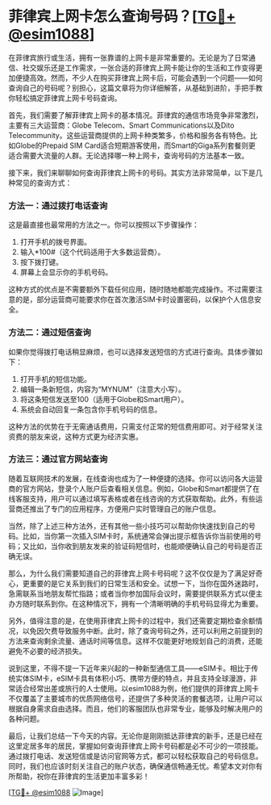 # 菲律宾上网卡怎么查询号码？[[TG💪+ @esim1088](https://t.me/s/esim1088)]

在菲律宾旅行或生活，拥有一张靠谱的上网卡是非常重要的。无论是为了日常通信、社交娱乐还是工作需求，一张合适的菲律宾上网卡能让你的生活和工作变得更加便捷高效。然而，不少人在购买菲律宾上网卡后，可能会遇到一个问题——如何查询自己的号码呢？别担心，这篇文章将为你详细解答，从基础到进阶，手把手教你轻松搞定菲律宾上网卡号码查询。

首先，我们需要了解菲律宾上网卡的基本情况。菲律宾的通信市场竞争非常激烈，主要有三大运营商：Globe Telecom、Smart Communications以及Dito Telecommunity。这些运营商提供的上网卡种类繁多，价格和服务各有特色。比如Globe的Prepaid SIM Card适合短期游客使用，而Smart的Giga系列套餐则更适合需要大流量的人群。无论选择哪一种上网卡，查询号码的方法基本一致。

接下来，我们来聊聊如何查询菲律宾上网卡的号码。其实方法非常简单，以下是几种常见的查询方式：

### 方法一：通过拨打电话查询

这是最直接也最常用的方法之一。你可以按照以下步骤操作：
1. 打开手机的拨号界面。
2. 输入*100#（这个代码适用于大多数运营商）。
3. 按下拨打键。
4. 屏幕上会显示你的手机号码。

这种方式的优点是不需要额外下载任何应用，随时随地都能完成操作。不过需要注意的是，部分运营商可能要求你在首次激活SIM卡时设置密码，以保护个人信息安全。

### 方法二：通过短信查询

如果你觉得拨打电话稍显麻烦，也可以选择发送短信的方式进行查询。具体步骤如下：
1. 打开手机的短信功能。
2. 编辑一条新短信，内容为“MYNUM”（注意大小写）。
3. 将这条短信发送至100（适用于Globe和Smart用户）。
4. 系统会自动回复一条包含你手机号码的信息。

这种方法的优势在于无需通话费用，只需支付正常的短信费用即可。对于经常关注资费的朋友来说，这种方式更为经济实惠。

### 方法三：通过官方网站查询

随着互联网技术的发展，在线查询也成为了一种便捷的选择。你可以访问各大运营商的官方网站，登录个人账户后查看相关信息。例如，Globe和Smart都提供了在线客服支持，用户可以通过填写表格或者在线咨询的方式获取帮助。此外，有些运营商还推出了专门的应用程序，方便用户实时管理自己的账户信息。

当然，除了上述三种方法外，还有其他一些小技巧可以帮助你快速找到自己的号码。比如，当你第一次插入SIM卡时，系统通常会弹出提示框告诉你当前使用的号码；又比如，当你收到朋友发来的验证码短信时，也能顺便确认自己的号码是否正确无误。

那么，为什么我们需要知道自己的菲律宾上网卡号码呢？这不仅仅是为了满足好奇心，更重要的是它关系到我们的日常生活和安全。试想一下，当你在国外迷路时，急需联系当地朋友帮忙指路；或者当你参加国际会议时，需要提供联系方式以便主办方随时联系到你。在这种情况下，拥有一个清晰明确的手机号码显得尤为重要。

另外，值得注意的是，在使用菲律宾上网卡的过程中，我们还需要定期检查余额情况，以免因欠费导致服务中断。此时，除了查询号码之外，还可以利用之前提到的方法来查询剩余流量、通话时间等信息。这样不仅能更好地规划自己的消费，还能避免不必要的经济损失。

说到这里，不得不提一下近年来兴起的一种新型通信工具——eSIM卡。相比于传统实体SIM卡，eSIM卡具有体积小巧、携带方便的特点，并且支持全球漫游，非常适合经常出差或旅行的人士使用。以esim1088为例，他们提供的菲律宾上网卡不仅覆盖了主要城市的优质网络信号，还提供了多种灵活的套餐选项，让用户可以根据自身需求自由选择。而且，他们的客服团队也非常专业，能够及时解决用户的各种问题。

最后，让我们总结一下今天的内容。无论你是刚刚抵达菲律宾的新手，还是已经在这里定居多年的居民，掌握如何查询菲律宾上网卡号码都是必不可少的一项技能。通过拨打电话、发送短信或是访问官网等方式，都可以轻松获取自己的号码信息。同时，我们也应该时刻关注自己的账户状态，确保通信畅通无忧。希望本文对你有所帮助，祝你在菲律宾的生活更加丰富多彩！

[[TG💪+ @esim1088](https://t.me/s/esim1088) ![Image](https://i.postimg.cc/4NQfJmqS/Snipaste-2025-05-13-00-14-12.png)]